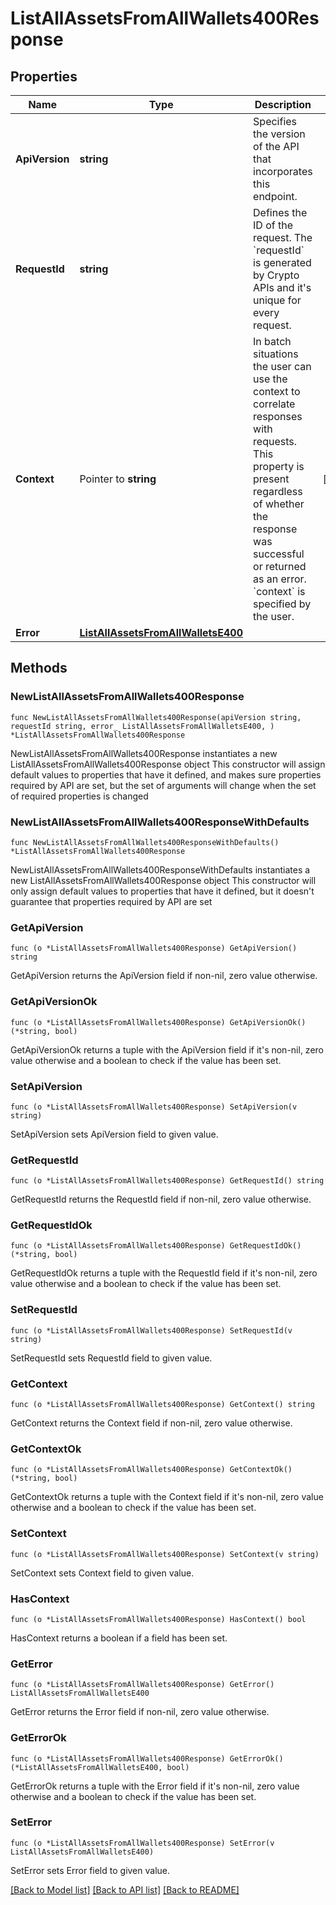 # ListAllAssetsFromAllWallets400Response

## Properties

Name | Type | Description | Notes
------------ | ------------- | ------------- | -------------
**ApiVersion** | **string** | Specifies the version of the API that incorporates this endpoint. | 
**RequestId** | **string** | Defines the ID of the request. The &#x60;requestId&#x60; is generated by Crypto APIs and it&#39;s unique for every request. | 
**Context** | Pointer to **string** | In batch situations the user can use the context to correlate responses with requests. This property is present regardless of whether the response was successful or returned as an error. &#x60;context&#x60; is specified by the user. | [optional] 
**Error** | [**ListAllAssetsFromAllWalletsE400**](ListAllAssetsFromAllWalletsE400.md) |  | 

## Methods

### NewListAllAssetsFromAllWallets400Response

`func NewListAllAssetsFromAllWallets400Response(apiVersion string, requestId string, error_ ListAllAssetsFromAllWalletsE400, ) *ListAllAssetsFromAllWallets400Response`

NewListAllAssetsFromAllWallets400Response instantiates a new ListAllAssetsFromAllWallets400Response object
This constructor will assign default values to properties that have it defined,
and makes sure properties required by API are set, but the set of arguments
will change when the set of required properties is changed

### NewListAllAssetsFromAllWallets400ResponseWithDefaults

`func NewListAllAssetsFromAllWallets400ResponseWithDefaults() *ListAllAssetsFromAllWallets400Response`

NewListAllAssetsFromAllWallets400ResponseWithDefaults instantiates a new ListAllAssetsFromAllWallets400Response object
This constructor will only assign default values to properties that have it defined,
but it doesn't guarantee that properties required by API are set

### GetApiVersion

`func (o *ListAllAssetsFromAllWallets400Response) GetApiVersion() string`

GetApiVersion returns the ApiVersion field if non-nil, zero value otherwise.

### GetApiVersionOk

`func (o *ListAllAssetsFromAllWallets400Response) GetApiVersionOk() (*string, bool)`

GetApiVersionOk returns a tuple with the ApiVersion field if it's non-nil, zero value otherwise
and a boolean to check if the value has been set.

### SetApiVersion

`func (o *ListAllAssetsFromAllWallets400Response) SetApiVersion(v string)`

SetApiVersion sets ApiVersion field to given value.


### GetRequestId

`func (o *ListAllAssetsFromAllWallets400Response) GetRequestId() string`

GetRequestId returns the RequestId field if non-nil, zero value otherwise.

### GetRequestIdOk

`func (o *ListAllAssetsFromAllWallets400Response) GetRequestIdOk() (*string, bool)`

GetRequestIdOk returns a tuple with the RequestId field if it's non-nil, zero value otherwise
and a boolean to check if the value has been set.

### SetRequestId

`func (o *ListAllAssetsFromAllWallets400Response) SetRequestId(v string)`

SetRequestId sets RequestId field to given value.


### GetContext

`func (o *ListAllAssetsFromAllWallets400Response) GetContext() string`

GetContext returns the Context field if non-nil, zero value otherwise.

### GetContextOk

`func (o *ListAllAssetsFromAllWallets400Response) GetContextOk() (*string, bool)`

GetContextOk returns a tuple with the Context field if it's non-nil, zero value otherwise
and a boolean to check if the value has been set.

### SetContext

`func (o *ListAllAssetsFromAllWallets400Response) SetContext(v string)`

SetContext sets Context field to given value.

### HasContext

`func (o *ListAllAssetsFromAllWallets400Response) HasContext() bool`

HasContext returns a boolean if a field has been set.

### GetError

`func (o *ListAllAssetsFromAllWallets400Response) GetError() ListAllAssetsFromAllWalletsE400`

GetError returns the Error field if non-nil, zero value otherwise.

### GetErrorOk

`func (o *ListAllAssetsFromAllWallets400Response) GetErrorOk() (*ListAllAssetsFromAllWalletsE400, bool)`

GetErrorOk returns a tuple with the Error field if it's non-nil, zero value otherwise
and a boolean to check if the value has been set.

### SetError

`func (o *ListAllAssetsFromAllWallets400Response) SetError(v ListAllAssetsFromAllWalletsE400)`

SetError sets Error field to given value.



[[Back to Model list]](../README.md#documentation-for-models) [[Back to API list]](../README.md#documentation-for-api-endpoints) [[Back to README]](../README.md)



